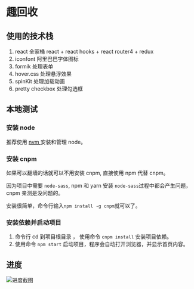 # 趣回收

## 使用的技术栈

1. react 全家桶 react + react hooks + react router4 + redux
2. iconfont 阿里巴巴字体图标
3. formik 处理表单
4. hover.css 处理悬浮效果
5. spinKit 处理加载动画
6. pretty checkbox 处理勾选框

## 本地测试

### 安装 node

推荐使用 [nvm ](<https://blog.csdn.net/sinat_38334334/article/details/80013648>)安装和管理 node。

### 安装 cnpm

如果可以翻墙的话就可以不用安装 cnpm, 直接使用 npm 代替 cnpm。

因为项目中需要 `node-sass`, npm 和 yarn 安装 `node-sass`过程中都会产生问题，cnpm 亲测是没问题的。

安装很简单，命令行输入`npm install -g cnpm`就可以了。

### 安装依赖并启动项目

1. 命令行 cd 到项目根目录 ， 使用命令 `cnpm install` 安装项目依赖。
2. 使用命令 `npm start` 启动项目，程序会自动打开浏览器，并显示首页内容。

## 进度

![进度截图](https://github.com/tjx666/recycle/blob/master/screenshots/progress.png?raw=true)